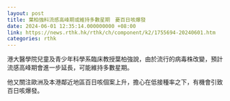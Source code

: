 ```yaml
---
layout: post
title: 葉柏強料流感高峰期或維持多數星期　憂百日咳爆發
date: 2024-06-01 12:35:14.000000000 +08:00
link: https://news.rthk.hk/rthk/ch/component/k2/1755694-20240601.htm
categories: rthk
---
```


港大醫學院兒童及青少年科學系臨床教授葉柏強說，由於流行的病毒株改變，預計流感高峰期會進一步延長，可能維持多數星期。

他又關注歐洲及本港鄰近地區百日咳個案上升，擔心在低接種率之下，有機會引致百日咳爆發。
